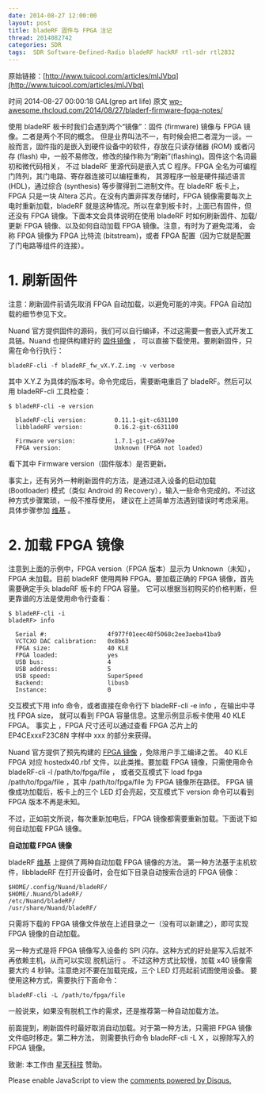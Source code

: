 ```yaml
---
date: 2014-08-27 12:00:00
layout: post
title: bladeRF 固件与 FPGA 注记
thread: 2014082742
categories: SDR
tags:  SDR Software-Defined-Radio bladeRF hackRF rtl-sdr rtl2832
---
```


原始链接：[http://www.tuicool.com/articles/mIJVbq](http://www.tuicool.com/articles/mIJVbq)

时间 2014-08-27 00:00:18 GAL(grep art life) 原文  [wp-awesome.rhcloud.com/2014/08/27/bladerf-firmware-fpga-notes/](wp-awesome.rhcloud.com/2014/08/27/bladerf-firmware-fpga-notes/)

使用 bladeRF 板卡时我们会遇到两个“镜像”：固件 (firmware) 镜像与 FPGA 镜像。二者是两个不同的概念。
但是业界叫法不一，有时候会把二者混为一谈。一般而言，固件指的是嵌入到硬件设备中的软件，存放在只读存储器 (ROM) 
或者闪存 (flash) 中，一般不易修改，修改的操作称为“刷新”(flashing)。固件这个名词最初和微代码相关，
不过 bladeRF 里源代码是嵌入式 C 程序。FPGA 全名为可编程门阵列，其门电路、寄存器连接可以编程重构，
其源程序一般是硬件描述语言 (HDL)，通过综合 (synthesis) 等步骤得到二进制文件。在 bladeRF 板卡上，
FPGA 只是一块 Altera 芯片。在没有内置非挥发存储时，FPGA 镜像需要每次上电时重新加载，bladeRF 
就是这种情况。所以在拿到板卡时，上面已有固件，但还没有 FPGA 镜像。下面本文会具体说明在使用 bladeRF 
时如何刷新固件、加载/更新 FPGA 镜像、以及如何自动加载 FPGA 镜像。注意，有时为了避免混淆，
会称 FPGA 镜像为 FPGA 比特流 (bitstream)，或者 FPGA 配置（因为它就是配置了门电路等组件的连接）。

# 1. 刷新固件

注意：刷新固件前请先取消 FPGA 自动加载，以避免可能的冲突。FPGA 自动加载的细节参见下文。

Nuand 官方提供固件的源码，我们可以自行编译，不过这需要一套嵌入式开发工具链。Nuand 也提供构建好的 [固件镜像](http://www.nuand.com/fx3.php) ，
可以直接下载使用。要刷新固件，只需在命令行执行：

    bladeRF-cli -f bladeRF_fw_vX.Y.Z.img -v verbose

其中 X.Y.Z 为具体的版本号。命令完成后，需要断电重启了 bladeRF。然后可以用 bladeRF-cli 工具检查：

    $ bladeRF-cli -e version
    
      bladeRF-cli version:        0.11.1-git-c631100
      libbladeRF version:         0.16.2-git-c631100
    
      Firmware version:           1.7.1-git-ca697ee
      FPGA version:               Unknown (FPGA not loaded)

看下其中 Firmware version（固件版本）是否更新。

事实上，还有另外一种刷新固件的方法，是通过进入设备的启动加载 (Bootloader) 
模式（类似 Android 的 Recovery），输入一些命令完成的。不过这种方式步骤繁琐，一般不推荐使用，
建议在上述简单方法遇到错误时考虑采用。具体步骤参加 [维基](https://github.com/Nuand/bladeRF/wiki/Upgrading-bladeRF-firmware) 。

# 2. 加载 FPGA 镜像

注意到上面的示例中，FPGA version（FPGA 版本）显示为 Unknown（未知），
FPGA 未加载。目前 bladeRF 使用两种 FPGA。要加载正确的 FPGA 镜像，首先需要确定手头 bladeRF 板卡的 FPGA 容量。
它可以根据当初购买的价格判断，但更靠谱的方法是使用命令行查看：

    $ bladeRF-cli -i
    bladeRF> info
    
      Serial #:                 4f977f01eec48f5068c2ee3aeba41ba9
      VCTCXO DAC calibration:   0x8b63
      FPGA size:                40 KLE
      FPGA loaded:              yes
      USB bus:                  4
      USB address:              5
      USB speed:                SuperSpeed
      Backend:                  libusb
      Instance:                 0

交互模式下用 info 命令，或者直接在命令行下 bladeRF-cli -e info ，在输出中寻找 FPGA size，
就可以看到 FPGA 容量信息。这里示例显示板卡使用 40 KLE FPGA。 事实上 ，FPGA 尺寸还可以通过查看 
FPGA 芯片上的 EP4CExxxF23C8N 字样中 xxx 的部分来获得。

Nuand 官方提供了预先构建的 [FPGA 镜像](http://www.nuand.com/fpga.php) ，免除用户手工编译之苦。
40 KLE FPGA 对应 hostedx40.rbf 文件，以此类推。要加载 FPGA 镜像，只需使用命令 bladeRF-cli -l /path/to/fpga/file ，
或者交互模式下 load fpga /path/to/fpga/file ，其中 /path/to/fpga/file 为 FPGA 镜像所在路径。
FPGA 镜像成功加载后，板卡上的三个 LED 灯会亮起，交互模式下 version 命令可以看到 FPGA 版本不再是未知。

不过，正如前文所说，每次重新加电后，FPGA 镜像都需要重新加载。下面说下如何自动加载 FPGA 镜像。

**自动加载 FPGA 镜像**

bladeRF [维基](https://github.com/Nuand/bladeRF/wiki/Upgrading-bladeRF-firmware) 上提供了两种自动加载 FPGA 镜像的方法。
第一种方法基于主机软件，libbladeRF 在打开设备时，会在如下目录自动搜索合适的 FPGA 镜像：

    $HOME/.config/Nuand/bladeRF/
    $HOME/.Nuand/bladeRF/
    /etc/Nuand/bladeRF/
    /usr/share/Nuand/bladeRF/

只需将下载的 FPGA 镜像文件放在上述目录之一（没有可以新建之），即可实现 FPGA 镜像的自动加载。

另一种方式是将 FPGA 镜像写入设备的 SPI 闪存。这种方式的好处是写入后就不再依赖主机，从而可以实现 脱机运行 。
不过这种方式比较慢，加载 x40 镜像需要大约 4 秒钟。注意绝对不要在加载完成，三个 LED 灯亮起前试图使用设备。
要使用这种方式，需要执行下面命令：

    bladeRF-cli -L /path/to/fpga/file

一般说来，如果没有脱机工作的需求，还是推荐第一种自动加载方法。

前面提到，刷新固件时最好取消自动加载。对于第一种方法，只需把 FPGA 镜像文件临时移走。第二种方法，
则需要执行命令 bladeRF-cli -L X ，以擦除写入的 FPGA 镜像。

致谢: 本工作由 [星天科技](http://startest.cn/) 赞助。 

<div id="disqus_thread"></div>
<script type="text/javascript">
    /* * * CONFIGURATION VARIABLES: EDIT BEFORE PASTING INTO YOUR WEBPAGE * * */
    var disqus_shortname = 'jiaoxianjun'; // required: replace example with your forum shortname

    /* * * DON'T EDIT BELOW THIS LINE * * */
    (function() {
        var dsq = document.createElement('script'); dsq.type = 'text/javascript'; dsq.async = true;
        dsq.src = '//' + disqus_shortname + '.disqus.com/embed.js';
        (document.getElementsByTagName('head')[0] || document.getElementsByTagName('body')[0]).appendChild(dsq);
    })();
</script>
<noscript>Please enable JavaScript to view the <a href="http://disqus.com/?ref_noscript">comments powered by Disqus.</a></noscript>
    
